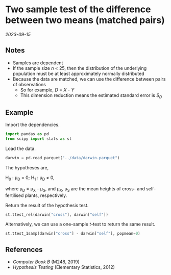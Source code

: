 
# Two sample test of the difference between two means (matched pairs)

*2023-09-15*

## Notes

- Samples are dependent
- If the sample size *n* < 25, then the distribution of the underlying population must be at least approximately normally distributed
- Because the data are matched, we can use the difference between pairs of observations
  - So for example, *D* = *X* - *Y*
  - This dimension reduction means the estimated standard error is *S*<sub>*D*</sub>

## Example

Import the dependencies.

```python
import pandas as pd
from scipy import stats as st
```

Load the data.

```python
darwin = pd.read_parquet("../data/darwin.parquet")
```

The hypotheses are,

H<sub>0</sub> : μ<sub>D</sub> = 0;
H<sub>1</sub> : μ<sub>D</sub> ≠ 0,

where μ<sub>D</sub> = μ<sub>X</sub> - μ<sub>S</sub>, and μ<sub>X</sub>, μ<sub>S</sub> are the mean heights of cross- and self-fertilised plants, respectively.

Return the result of the hypothesis test.

```python
st.ttest_rel(darwin["cross"], darwin["self"])
```

Alternatively, we can use a one-sample *t*-test to return the same result.

```python
st.ttest_1samp(darwin["cross"] - darwin["self"], popmean=0)
```

## References

- *Computer Book B* (M248, 2019)
- *Hypothesis Testing* (Elementary Statistics, 2012)
